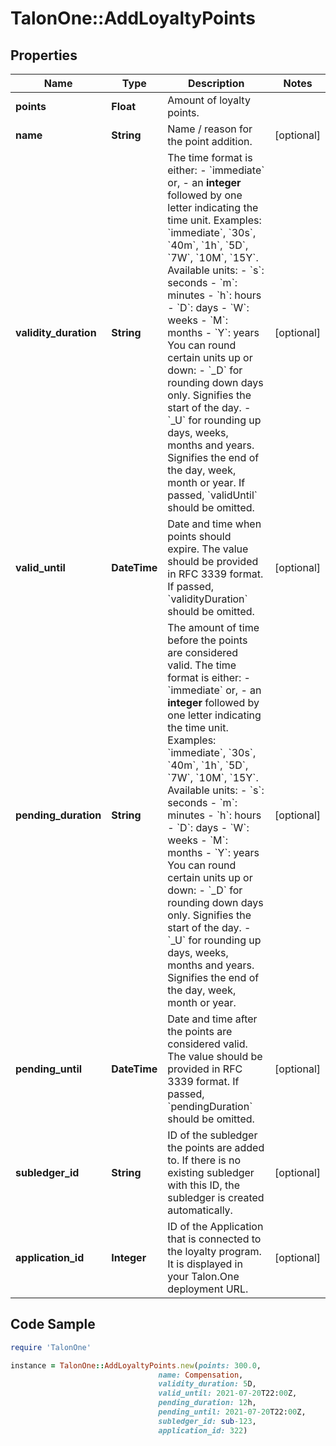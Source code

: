 # TalonOne::AddLoyaltyPoints

## Properties

Name | Type | Description | Notes
------------ | ------------- | ------------- | -------------
**points** | **Float** | Amount of loyalty points. | 
**name** | **String** | Name / reason for the point addition. | [optional] 
**validity_duration** | **String** | The time format is either: - &#x60;immediate&#x60; or, - an **integer** followed by one letter indicating the time unit.  Examples: &#x60;immediate&#x60;, &#x60;30s&#x60;, &#x60;40m&#x60;, &#x60;1h&#x60;, &#x60;5D&#x60;, &#x60;7W&#x60;, &#x60;10M&#x60;, &#x60;15Y&#x60;.  Available units:  - &#x60;s&#x60;: seconds - &#x60;m&#x60;: minutes - &#x60;h&#x60;: hours - &#x60;D&#x60;: days - &#x60;W&#x60;: weeks - &#x60;M&#x60;: months - &#x60;Y&#x60;: years  You can round certain units up or down: - &#x60;_D&#x60; for rounding down days only. Signifies the start of the day. - &#x60;_U&#x60; for rounding up days, weeks, months and years. Signifies the end of the day, week, month or year.  If passed, &#x60;validUntil&#x60; should be omitted.  | [optional] 
**valid_until** | **DateTime** | Date and time when points should expire. The value should be provided in RFC 3339 format. If passed, &#x60;validityDuration&#x60; should be omitted.  | [optional] 
**pending_duration** | **String** | The amount of time before the points are considered valid.  The time format is either: - &#x60;immediate&#x60; or, - an **integer** followed by one letter indicating the time unit.  Examples: &#x60;immediate&#x60;, &#x60;30s&#x60;, &#x60;40m&#x60;, &#x60;1h&#x60;, &#x60;5D&#x60;, &#x60;7W&#x60;, &#x60;10M&#x60;, &#x60;15Y&#x60;.  Available units:  - &#x60;s&#x60;: seconds - &#x60;m&#x60;: minutes - &#x60;h&#x60;: hours - &#x60;D&#x60;: days - &#x60;W&#x60;: weeks - &#x60;M&#x60;: months - &#x60;Y&#x60;: years  You can round certain units up or down: - &#x60;_D&#x60; for rounding down days only. Signifies the start of the day. - &#x60;_U&#x60; for rounding up days, weeks, months and years. Signifies the end of the day, week, month or year.  | [optional] 
**pending_until** | **DateTime** | Date and time after the points are considered valid. The value should be provided in RFC 3339 format. If passed, &#x60;pendingDuration&#x60; should be omitted.  | [optional] 
**subledger_id** | **String** | ID of the subledger the points are added to. If there is no existing subledger with this ID, the subledger is created automatically. | [optional] 
**application_id** | **Integer** | ID of the Application that is connected to the loyalty program. It is displayed in your Talon.One deployment URL. | [optional] 

## Code Sample

```ruby
require 'TalonOne'

instance = TalonOne::AddLoyaltyPoints.new(points: 300.0,
                                 name: Compensation,
                                 validity_duration: 5D,
                                 valid_until: 2021-07-20T22:00Z,
                                 pending_duration: 12h,
                                 pending_until: 2021-07-20T22:00Z,
                                 subledger_id: sub-123,
                                 application_id: 322)
```


